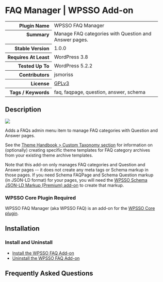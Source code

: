 <h1>FAQ Manager | WPSSO Add-on</h1>

<table>
<tr><th align="right" valign="top" nowrap>Plugin Name</th><td>WPSSO FAQ Manager</td></tr>
<tr><th align="right" valign="top" nowrap>Summary</th><td>Manage FAQ categories with Question and Answer pages.</td></tr>
<tr><th align="right" valign="top" nowrap>Stable Version</th><td>1.0.0</td></tr>
<tr><th align="right" valign="top" nowrap>Requires At Least</th><td>WordPress 3.8</td></tr>
<tr><th align="right" valign="top" nowrap>Tested Up To</th><td>WordPress 5.2.2</td></tr>
<tr><th align="right" valign="top" nowrap>Contributors</th><td>jsmoriss</td></tr>
<tr><th align="right" valign="top" nowrap>License</th><td><a href="https://www.gnu.org/licenses/gpl.txt">GPLv3</a></td></tr>
<tr><th align="right" valign="top" nowrap>Tags / Keywords</th><td>faq, faqpage, question, answer, schema</td></tr>
</table>

<h2>Description</h2>

<p style="margin:0;"><img class="readme-icon" src="https://surniaulula.github.io/wpsso-faq/assets/icon-256x256.png"></p>

<p>Adds a FAQs admin menu item to manage FAQ categories with Question and Answer pages.</p>

<p>See the <a href="https://developer.wordpress.org/themes/template-files-section/taxonomy-templates/#custom-taxonomy">Theme Handbook &gt; Custom Taxonomy section</a> for information on (optionally) creating specific theme templates for FAQ category archives from your existing theme archive templates.</p>

<p>Note that this add-on only manages FAQ categories and Question and Answer pages -- it does not create any meta tags or Schema markup in those pages. If you need Schema FAQPage and Schema Question markup (in JSON-LD format) for your pages, you will need the <a href="https://wpsso.com/extend/plugins/wpsso-schema-json-ld/">WPSSO Schema JSON-LD Markup (Premium) add-on</a> to create that markup.</p>

<h3>WPSSO Core Plugin Required</h3>

<p>WPSSO FAQ Manager (aka WPSSO FAQ) is an add-on for the <a href="https://wordpress.org/plugins/wpsso/">WPSSO Core plugin</a>.</p>


<h2>Installation</h2>

<h3 class="top">Install and Uninstall</h3>

<ul>
<li><a href="https://wpsso.com/docs/plugins/wpsso-faq/installation/install-the-plugin/">Install the WPSSO FAQ Add-on</a></li>
<li><a href="https://wpsso.com/docs/plugins/wpsso-faq/installation/uninstall-the-plugin/">Uninstall the WPSSO FAQ Add-on</a></li>
</ul>


<h2>Frequently Asked Questions</h2>




